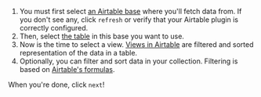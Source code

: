 1. You must first select <a href="https://support.airtable.com/hc/en-us/articles/202576419-Introduction-to-Airtable-bases#:~:text=An%20Airtable%20base%20contains%20all,contain%20multiple%20tables%20of%20content." target="_blank" class="ww-editor-link">an Airtable base</a> where you'll fetch data from. If you don't see any, click `refresh` or verify that your Airtable plugin is correctly configured.
2. Then, select <a href="https://support.airtable.com/hc/en-us/articles/360021333094-Getting-started-tables-records-and-fields#table" target="_blank" class="ww-editor-link">the table</a> in this base you want to use.
3. Now is the time to select a view. <a href="https://support.airtable.com/hc/en-us/articles/360042311914-What-is-a-view-" target="_blank" class="ww-editor-link">Views in Airtable</a> are filtered and sorted representation of the data in a table.
4. Optionally, you can filter and sort data in your collection. Filtering is based on <a href="https://support.airtable.com/hc/en-us/articles/203255215-Formula-field-reference" target="_blank" class="ww-editor-link">Airtable's formulas</a>.

When you're done, click `next`!
